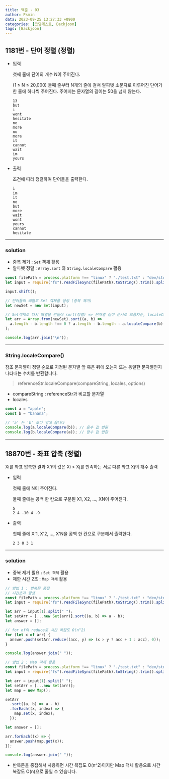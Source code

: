```yaml
---
title: 백준 - 03
author: Psmin
data: 2023-09-25 13:27:33 +0900
categories: [코딩테스트, Backjoon]
tags: [Backjoon]
---
```


## 1181번 - 단어 정렬 (정렬)

- 입력

  첫째 줄에 단어의 개수 N이 주어진다.

  (1 ≤ N ≤ 20,000) 둘째 줄부터 N개의 줄에 걸쳐 알파벳 소문자로 이루어진 단어가 한 줄에 하나씩 주어진다. 주어지는 문자열의 길이는 50을 넘지 않는다.

  ```
  13
  but
  i
  wont
  hesitate
  no
  more
  no
  more
  it
  cannot
  wait
  im
  yours
  ```

- 출력

  조건에 따라 정렬하여 단어들을 출력한다.

  ```
  i
  im
  it
  no
  but
  more
  wait
  wont
  yours
  cannot
  hesitate
  ```

---

### solution

- 중복 제거 : `Set` 객체 활용
- 알파벳 정렬 : `Array.sort` 와 `String.localeCompare` 활용

```js
const filePath = process.platform !== "linux" ? "./test.txt" : "dev/stdin";
let input = require("fs").readFileSync(filePath).toString().trim().split("\n");

input.shift();

// 단어들의 배열로 Set 객체를 생성 (중복 제거)
let newSet = new Set(input);

// Set객체로 다시 배열을 만들어 sort(정렬) => 문자열 길이 순서로 오름차순, localeCompare함수로 알파벳 정렬
let arr = Array.from(newSet).sort((a, b) =>
  a.length - b.length !== 0 ? a.length - b.length : a.localeCompare(b)
);

console.log(arr.join("\n"));
```

---

### String.localeCompare()

참조 문자열이 정렬 순으로 지정된 문자열 앞 혹은 뒤에 오는지 또는 동일한 문자열인지 나타내는 수치를 반환합니다.

> referenceStr.localeCompare(compareString, locales, options)

- compareString : referenceStr과 비교할 문자열
- locales

```js
const a = "apple";
const b = "banana";

// 'a' 는 'b' 보다 앞에 옵니다
console.log(a.localeCompare(b)); // 음수 값 반환
console.log(b.localeCompare(a)); // 양수 값 반환
```

---

## 18870번 - 좌표 압축 (정렬)

Xi를 좌표 압축한 결과 X'i의 값은 Xi > Xj를 만족하는 서로 다른 좌표 Xj의 개수 출력

- 입력

  첫째 줄에 N이 주어진다.

  둘째 줄에는 공백 한 칸으로 구분된 X1, X2, ..., XN이 주어진다.

  ```
  5
  2 4 -10 4 -9
  ```

- 출력

  첫째 줄에 X'1, X'2, ..., X'N을 공백 한 칸으로 구분해서 출력한다.

  ```
  2 3 0 3 1
  ```

---

### solution

- 중복 제거 필요 : `Set 객체` 활용
- 제한 시간 2초 : `Map 객체` 활용

```js
// 방법 1 : 반복문 중첩
// 시간초과 발생
const filePath = process.platform !== "linux" ? "./test.txt" : "dev/stdin";
let input = require("fs").readFileSync(filePath).toString().trim().split("\n");

let arr = input[1].split(" ");
let setArr = [...new Set(arr)].sort((a, b) => a - b);
let answer = [];

// for of와 reduce로 시간 복잡도 O(n^2)
for (let x of arr) {
  answer.push(setArr.reduce((acc, y) => (x > y ? acc + 1 : acc), 0));
}

console.log(answer.join(" "));

// 방법 2 : Map 객체 활용
const filePath = process.platform !== "linux" ? "./test.txt" : "dev/stdin";
let input = require("fs").readFileSync(filePath).toString().trim().split("\n");

let arr = input[1].split(" ");
let setArr = [...new Set(arr)];
let map = new Map();

setArr
  .sort((a, b) => a - b)
  .forEach((x, index) => {
    map.set(x, index);
  });

let answer = [];

arr.forEach((x) => {
  answer.push(map.get(x));
});

console.log(answer.join(" "));
```

- 반복문을 중첩해서 사용하면 시간 복잡도 O(n^2)이지만 Map 객체 활용으로 시간 복잡도 O(n)으로 줄일 수 있습니다.
